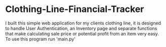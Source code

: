 # Clothing-Line-Financial-Tracker
I built this simple web application for my clients clothing line, it is designed to handle User Authentication, an Inventory page and separate functions that make calculating sale price or potential profit from an item very easy.  To use this program run 'main.py' 
